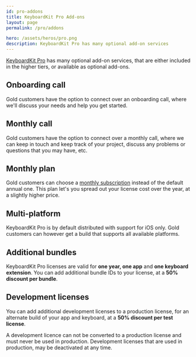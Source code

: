 ```yaml
---
id: pro-addons
title: KeyboardKit Pro Add-ons
layout: page
permalink: /pro/addons

hero: /assets/heros/pro.png
description: KeyboardKit Pro has many optional add-on services
---
```


[KeyboardKit Pro](/pro) has many optional add-on services, that are either included in the higher tiers, or available as optional add-ons.


## Onboarding call

Gold customers have the option to connect over an onboarding call, where we'll discuss your needs and help you get started.


## Monthly call

Gold customers have the option to connect over a monthly call, where we can keep in touch and keep track of your project, discuss any problems or questions that you may have, etc.


## Monthly plan

Gold customers can choose a [monthly subscription]({{site.gumroad_url_gold_sub}}) instead of the default annual one. This plan let's you spread out your license cost over the year, at a slightly higher price.


## Multi-platform

KeyboardKit Pro is by default distributed with support for iOS only. Gold customers can however get a build that supports all available platforms.


## Additional bundles

KeyboardKit Pro licenses are valid for **one year, one app** and **one keyboard extension**. You can add additional bundle IDs to your license, at a **50% discount per bundle**.


## Development licenses

You can add additional development licenses to a production license, for an alternate build of your app and keyboard, at a **50% discount per test license**.

A development licence can not be converted to a production license and must never be used in production. Development licenses that are used in production, may be deactivated at any time.